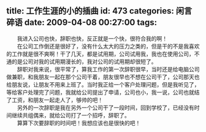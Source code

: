title: 工作生涯的小的插曲
id: 473
categories: 闲言碎语
date: 2009-04-08 00:27:00
tags:
---

　　我进入公司也快，辞职也快，反正就是一个快，很符合我的啊！
</br>　　在公司工作倒还是很好了，没有什么太大的压力之类的，但是干的不是我喜欢的工作就是很不爽啊！干了几天，都是试用期，公司试用我，我也在使用公司，不通的是公司对我的试用期漫长的，我对公司的试用期却很短了。
</br>　　辞职对我来说，很平常了，算我工作的第一次辞职很早，当时还是给电脑公司做兼职，和我朋友一起在那个公司干着，朋友很早也不想在公司干了，公司那天也给朋友说，让朋友不用来上班了。当时我正给一个客户处理问题，但是我听见了，等给客户处理完了问题，我就给公司提出了申请，公司也小，我一说，公司也就结了工资，和朋友一起走人了，够帅的吧！
</br>　　另外的一次辞职是我在另外一个公司干了一段时间，回到学校了，已经没有时间继续共组偶来，就给公司打了一个招呼，辞职了。
</br>　　算算下次要辞职的时间吧！我想应该也是很快的吧！
